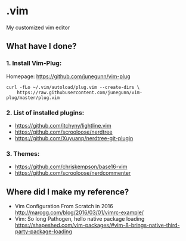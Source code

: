 # .vim
My customized vim editor

## What have I done?

### 1. Install Vim-Plug:

Homepage: https://github.com/junegunn/vim-plug

```shell
curl -fLo ~/.vim/autoload/plug.vim --create-dirs \
    https://raw.githubusercontent.com/junegunn/vim-plug/master/plug.vim
```

### 2. List of installed plugins:

- https://github.com/itchyny/lightline.vim
- https://github.com/scrooloose/nerdtree
- https://github.com/Xuyuanp/nerdtree-git-plugin

### 3. Themes:

- https://github.com/chriskempson/base16-vim
- https://github.com/scrooloose/nerdcommenter

## Where did I make my reference?

- Vim Configuration From Scratch in 2016  
http://marcgg.com/blog/2016/03/01/vimrc-example/
- Vim: So long Pathogen, hello native package loading  
https://shapeshed.com/vim-packages/#vim-8-brings-native-third-party-package-loading
